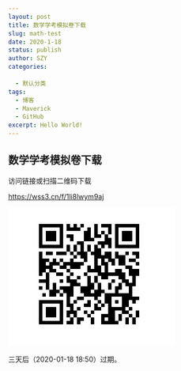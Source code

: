 ```yaml
---
layout: post
title: 数学学考模拟卷下载
slug: math-test
date: 2020-1-18
status: publish
author: SZY
categories: 

  - 默认分类
tags: 
  - 博客
  - Maverick
  - GitHub
excerpt: Hello World!
---
```


## 数学学考模拟卷下载

访问链接或扫描二维码下载

https://wss3.cn/f/1li8lwym9aj

![](./images/Qrcode1.png)

三天后（2020-01-18 18:50）过期。

